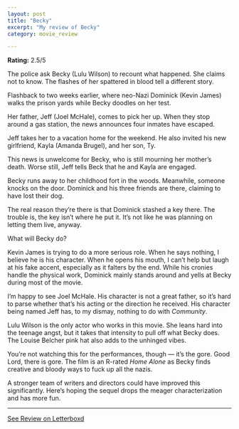 ```yaml
---
layout: post
title: "Becky"
excerpt: "My review of Becky"
category: movie_review

---
```


**Rating:** 2.5/5

The police ask Becky (Lulu Wilson) to recount what happened. She claims not to know. The flashes of her spattered in blood tell a different story.

Flashback to two weeks earlier, where neo-Nazi Dominick (Kevin James) walks the prison yards while Becky doodles on her test.

Her father, Jeff (Joel McHale), comes to pick her up. When they stop around a gas station, the news announces four inmates have escaped.

Jeff takes her to a vacation home for the weekend. He also invited his new girlfriend, Kayla (Amanda Brugel), and her son, Ty.

This news is unwelcome for Becky, who is still mourning her mother’s death. Worse still, Jeff tells Beck that he and Kayla are engaged.

Becky runs away to her childhood fort in the woods. Meanwhile, someone knocks on the door. Dominick and his three friends are there, claiming to have lost their dog.

The real reason they’re there is that Dominick stashed a key there. The trouble is, the key isn’t where he put it. It’s not like he was planning on letting them live, anyway.

What will Becky do?

Kevin James is trying to do a more serious role. When he says nothing, I believe he is his character. When he opens his mouth, I can’t help but laugh at his fake accent, especially as it falters by the end. While his cronies handle the physical work, Dominick mainly stands around and yells at Becky during most of the movie.

I’m happy to see Joel McHale. His character is not a great father, so it’s hard to parse whether that’s his acting or the direction he received. His character being named Jeff has, to my dismay, nothing to do with <i>Community</i>.

Lulu Wilson is the only actor who works in this movie. She leans hard into the teenage angst, but it takes that intensity to pull off what Becky does. The Louise Belcher pink hat also adds to the unhinged vibes.

You’re not watching this for the performances, though — it’s the gore. Good Lord, there is gore. The film is an R-rated <i>Home Alone</i> as Becky finds creative and bloody ways to fuck up all the nazis.

A stronger team of writers and directors could have improved this significantly. Here’s hoping the sequel drops the meager characterization and has more fun.

<hr>

[See Review on Letterboxd](https://boxd.it/5i74Jv)
